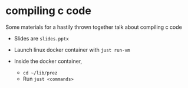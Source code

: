 # compiling c code

Some materials for a hastily thrown together talk about compiling c code

- Slides are `slides.pptx`

- Launch linux docker container with `just run-vm`

- Inside the docker container,

  - `cd ~/lib/prez`
  - Run `just <commands>`
